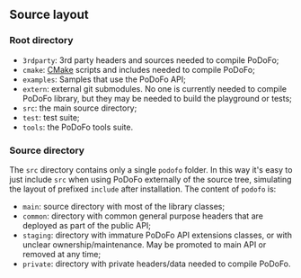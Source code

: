 ## Source layout

### Root directory

- `3rdparty`: 3rd party headers and sources needed to compile PoDoFo;
- `cmake`: [CMake](https://cmake.org/) scripts and includes needed to compile PoDoFo;
- `examples`: Samples that use the PoDoFo API;
- `extern`: external git submodules. No one is currently needed to
  compile PoDoFo library, but they may be needed to build the playground or tests;
- `src`: the main source directory;
- `test`: test suite;
- `tools`: the PoDoFo tools suite.

### Source directory
The `src` directory contains only a single `podofo` folder.
In this way it's easy to just include `src` when using PoDoFo
externally of the source tree, simulating the layout of prefixed
`include` after installation. The content of `podofo` is:

- `main`: source directory with most of the library classes;
- `common`: directory with common general purpose headers that
  are deployed as part of the public API;
- `staging`: directory with immature PoDoFo API extensions classes,
  or with unclear ownership/maintenance. May be promoted to
  main API or removed at any time;
- `private`: directory with private headers/data needed to compile PoDoFo.
